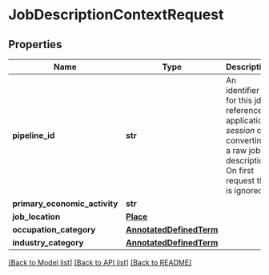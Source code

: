 # JobDescriptionContextRequest

## Properties
Name | Type | Description | Notes
------------ | ------------- | ------------- | -------------
**pipeline_id** | **str** | An identifier for this jdx reference application _session_ of converting a raw job description. On first request this is ignored. | [optional] 
**primary_economic_activity** | **str** |  | [optional] 
**job_location** | [**Place**](Place.md) |  | [optional] 
**occupation_category** | [**AnnotatedDefinedTerm**](AnnotatedDefinedTerm.md) |  | [optional] 
**industry_category** | [**AnnotatedDefinedTerm**](AnnotatedDefinedTerm.md) |  | [optional] 

[[Back to Model list]](../README.md#documentation-for-models) [[Back to API list]](../README.md#documentation-for-api-endpoints) [[Back to README]](../README.md)



